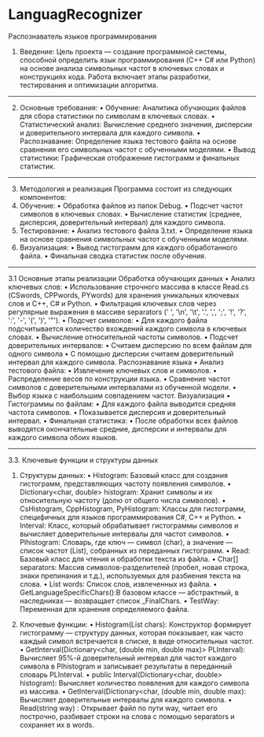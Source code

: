 # LanguagRecognizer
Распознаватель языков программирования
1. Введение:
Цель проекта — создание программной системы, способной определить язык программирования (C++ С# или Python) на основе анализа символьных частот в ключевых словах и конструкциях кода. Работа включает этапы разработки, тестирования и оптимизации алгоритма.
________________________________________
2. Основные требования:
•	Обучение: Аналитика обучающих файлов для сбора статистики по символам в ключевых словах.
•	Статистический анализ: Вычисление среднего значения, дисперсии и доверительного интервала для каждого символа.
•	Распознавание: Определение языка тестового файла на основе сравнения его символьных частот с обученными моделями.
•	Вывод статистики: Графическая отображение гистограмм и финальных статистик.
________________________________________
3. Методология и реализация
  Программа состоит из следующих компонентов:
  1.	Обучение:
  •	Обработка файлов из папок Debug.
  •	Подсчет частот символов в ключевых словах.
  •	Вычисление статистик (среднее, дисперсия, доверительный интервал) для каждого символа.
  2.	Тестирование:
  •	Анализ тестового файла 3.txt.
  •	Определение языка на основе сравнения символьных частот с обученными моделями.
  3.	Визуализация:
  •	Вывод гистограмм для каждого обработанного файла.
  •	Финальная сводка статистик после обучения.
________________________________________
3.1 Основные этапы реализации
Обработка обучающих данных
•	Анализ ключевых слов:
•	Использование строчного массива в классе Read.cs (СSwords, CPPwords, PYwords) для хранения уникальных ключевых слов и C++, C#  и Python.
•	Фильтрация ключевых слов через регулярные выражения в массиве separators (' ', '\n', '\t', '.', ',', ';', '!', '?', ':', '-', '(', ')', '"').
•	Подсчет символов:
•	Для каждого файла подсчитывается количество вхождений каждого символа в ключевых словах.
•	Вычисление относительной частоты символов.
•	Подсчет доверительных интервалов:
•	Считаем дисперсию по всем файлам для одного символа
•	С помощью дисперсии считаем доверительный интервал для каждого символа.
Распознавание языка
•	Анализ тестового файла:
•	Извлечение ключевых слов и символов.
•	Распределение весов по конструкции языка.
•	Сравнение частот символов с доверительными интервалами из обученной модели.
•	Выбор языка с наибольшим совпадением частот.
Визуализация
•	Гистограммы по файлам:
•	Для каждого файла выводится средняя частота символов.
•	Показывается дисперсия и доверительный интервал.
•	Финальная статистика:
•	После обработки всех файлов выводятся окончательные средние, дисперсии и интервалы для каждого символа обоих языков.
________________________________________
3.3. Ключевые функции и структуры данных
1.	Структуры данных:
•	Histogram: Базовый класс для создания гистограмм, представляющих частоту появления символов.
•	Dictionary<char, double> histogram: Хранит символы и их относительную частоту (долю от общего числа символов).
•	CsHistogram, CppHistogram, PyHistogram: Классы для гистограмм, специфичных для языков программирования C#, C++ и Python.
•	Interval: Класс, который обрабатывает гистограммы символов и вычисляет доверительные интервалы для частот символов.
•	Plhistogram: Словарь, где ключ — символ (char), а значение — список частот (List<double>), собранных из переданных гистограмм.
•	Read: Базовый класс для чтения и обработки текста из файла.
•	Char[] separators: Массив символов-разделителей (пробел, новая строка, знаки препинания и т.д.), используемых для разбиения текста на слова. 
•	List<string> words: Список слов, извлеченных из файла.
•	GetLanguageSpecificChars():В базовом классе — абстрактный, в наследниках — возвращает список _FinalChars.
•	TestWay: Переменная для хранения определяемого файла.


2.	Ключевые функции:
•	Histogram(List<char> chars): Конструктор формирует гистограмму — структуру данных, которая показывает, как часто каждый символ встречается в списке, в виде относительных частот.
•	GetInterval(Dictionary<char, (double min, double max)> PLInterval): Вычисляет 95%-й доверительный интервал для частот каждого символа в Plhistogram и записывает результаты в переданный словарь PLInterval.
•	public Interval(Dictionary<char, double> histogram): Вычисляет количество появления для каждого символа из массива.
•	GetInterval(Dictionary<char, (double min, double max): Вычисляет доверительные интервалы для каждого символа.
•	Read(string way) : Открывает файл по пути way, читает его построчно, разбивает строки на слова с помощью separators и сохраняет их в words.

